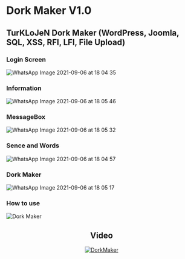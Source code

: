 #  Dork Maker V1.0 
 
## TurKLoJeN Dork Maker  (WordPress, Joomla, SQL, XSS, RFI, LFI, File Upload)

### Login Screen

![WhatsApp Image 2021-09-06 at 18 04 35](https://user-images.githubusercontent.com/32311900/132241692-9c984703-2b1a-4a2c-810c-aa99f7d2e11c.jpeg)

### Information

![WhatsApp Image 2021-09-06 at 18 05 46](https://user-images.githubusercontent.com/32311900/132241693-c84ce00f-679b-40c9-92d5-bdeddf7d9a55.jpeg)

### MessageBox 

![WhatsApp Image 2021-09-06 at 18 05 32](https://user-images.githubusercontent.com/32311900/132241694-1a7f7924-2fa2-45d1-a2e0-777560a844c6.jpeg)

### Sence and Words

![WhatsApp Image 2021-09-06 at 18 04 57](https://user-images.githubusercontent.com/32311900/132241691-bf2cf23f-c527-42c3-8cf4-8389ef3439fa.jpeg)

### Dork Maker 

![WhatsApp Image 2021-09-06 at 18 05 17](https://user-images.githubusercontent.com/32311900/132241690-02486f25-a355-4cc1-a9ae-2023711a908d.jpeg)

### How to use

![Dork Maker](https://user-images.githubusercontent.com/32311900/132242151-7157b6e5-3fe5-4c40-881a-3763fc2919fb.gif)

<center>

## Video

[![DorkMaker](https://img.youtube.com/vi/3Ui5Whf82Zk/0.jpg)](https://www.youtube.com/watch?v=3Ui5Whf82Zk)

</center>



